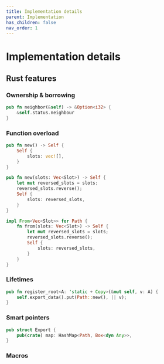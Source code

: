 ```yaml
---
title: Implementation details
parent: Implementation
has_children: false
nav_order: 1
---
```


# Implementation details

## Rust features

### Ownership & borrowing

```rust
pub fn neighbor(&self) -> &Option<i32> {
    &self.status.neighbour
}
```

### Function overload

```rust
pub fn new() -> Self {
    Self {
        slots: vec![],
    }
}

pub fn new(slots: Vec<Slot>) -> Self {
    let mut reversed_slots = slots;
    reversed_slots.reverse();
    Self {
        slots: reversed_slots,
    }
}
```

```rust
impl From<Vec<Slot>> for Path {
    fn from(slots: Vec<Slot>) -> Self {
        let mut reversed_slots = slots;
        reversed_slots.reverse();
        Self {
            slots: reversed_slots,
        }
    }
}

```

### Lifetimes

```rust
pub fn register_root<A: 'static + Copy>(&mut self, v: A) {
    self.export_data().put(Path::new(), || v);
}
```

### Smart pointers

```rust
pub struct Export {
    pub(crate) map: HashMap<Path, Box<dyn Any>>,
}
```

### Macros

